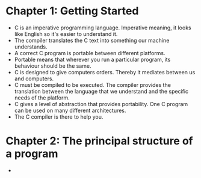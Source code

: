 # Chapter 1: Getting Started

- C is an imperative programming language. Imperative meaning, it looks like English so it's easier to understand it.
- The compiler translates the C text into something our machine understands.
- A correct C program is portable between different platforms.
- Portable means that wherever you run a particular program, its behaviour should be the same.
- C is designed to give computers orders. Thereby it mediates between us and computers.
- C must be compiled to be executed. The compiler provides the translation between the language that we understand and the specific needs of the platform.
- C gives a level of abstraction that provides portability. One C program can be used on many different architectures.
- The C compiler is there to help you.

# Chapter 2: The principal structure of a program

-
